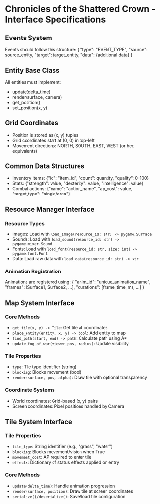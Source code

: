 # Chronicles of the Shattered Crown - Interface Specifications

## Events System
Events should follow this structure:
{
    "type": "EVENT_TYPE",
    "source": source_entity,
    "target": target_entity,
    "data": {additional data}
}

## Entity Base Class
All entities must implement:
- update(delta_time)
- render(surface, camera)
- get_position()
- set_position(x, y)

## Grid Coordinates
- Position is stored as (x, y) tuples
- Grid coordinates start at (0, 0) in top-left
- Movement directions: NORTH, SOUTH, EAST, WEST (or hex equivalents)

## Common Data Structures
- Inventory items: {"id": "item_id", "count": quantity, "quality": 0-100}
- Stats: {"strength": value, "dexterity": value, "intelligence": value}
- Combat actions: {"name": "action_name", "ap_cost": value, "target_type": "single/area"}

## Resource Manager Interface

### Resource Types
- Images: Load with `load_image(resource_id: str) -> pygame.Surface`
- Sounds: Load with `load_sound(resource_id: str) -> pygame.mixer.Sound`
- Fonts: Load with `load_font(resource_id: str, size: int) -> pygame.font.Font`
- Data: Load raw data with `load_data(resource_id: str) -> str`

### Animation Registration
Animations are registered using:
{
    "anim_id": "unique_animation_name",
    "frames": [Surface1, Surface2, ...],
    "durations": [frame_time_ms, ...]
}

## Map System Interface

### Core Methods
- `get_tile(x, y) -> Tile`: Get tile at coordinates
- `place_entity(entity, x, y) -> bool`: Add entity to map
- `find_path(start, end) -> path`: Calculate path using A*
- `update_fog_of_war(viewer_pos, radius)`: Update visibility

### Tile Properties
- `type`: Tile type identifier (string)
- `blocking`: Blocks movement (bool)
- `render(surface, pos, alpha)`: Draw tile with optional transparency

### Coordinate Systems
- World coordinates: Grid-based (x, y) pairs
- Screen coordinates: Pixel positions handled by Camera

## Tile System Interface

### Tile Properties
- `tile_type`: String identifier (e.g., "grass", "water")
- `blocking`: Blocks movement/vision when True
- `movement_cost`: AP required to enter tile
- `effects`: Dictionary of status effects applied on entry

### Core Methods
- `update(delta_time)`: Handle animation progression
- `render(surface, position)`: Draw tile at screen coordinates
- `serialize()/deserialize()`: Save/load tile configuration

